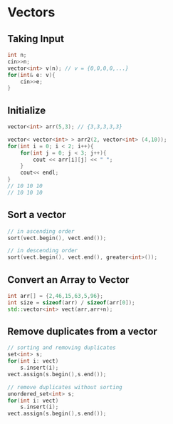 # Vectors

## Taking Input
```cpp
int n;
cin>>n;
vector<int> v(n); // v = {0,0,0,0,...}
for(int& e: v){
    cin>>e;
}
```

## Initialize

```cpp
vector<int> arr(5,3); // {3,3,3,3,3}

vector< vector<int> > arr2(2, vector<int> (4,10));
for(int i = 0; i < 2; i++){
    for(int j = 0; j < 3; j++){
        cout << arr[i][j] << " ";
    }
    cout<< endl;
}
// 10 10 10
// 10 10 10
```

## Sort a vector
```cpp
// in ascending order
sort(vect.begin(), vect.end());

// in descending order
sort(vect.begin(), vect.end(), greater<int>());
```

## Convert an Array to Vector
```cpp
int arr[] = {2,46,15,63,5,96};
int size = sizeof(arr) / sizeof(arr[0]);
std::vector<int> vect(arr,arr+n);
```

## Remove duplicates from a vector
```cpp
// sorting and removing duplicates
set<int> s;
for(int i: vect)
    s.insert(i);
vect.assign(s.begin(),s.end());

// remove duplicates without sorting
unordered_set<int> s;
for(int i: vect)
    s.insert(i);
vect.assign(s.begin(),s.end());
```
